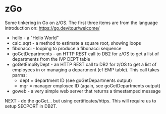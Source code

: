 # zGo
Some tinkering in Go on z/OS. The first three items are from the language introduction on:
    https://go.dev/tour/welcome/

* hello - a "Hello World"
* calc_sqrt - a method to estimate a square root, showing loops
* fibonacci - looping to produce a fibonacci sequence
* goGetDepartments - an HTTP REST call to DB2 for z/OS to get a list of departments from the IVP DEPT table
* goGetEmpByDept - an HTTP REST call to DB2 for z/OS to get a list of employees in or managing a department (cf EMP table). This call takes parms:
    + dept = department ID (see goGetDepartments output)
    + mgr  = manager employee ID (again, see goGetDepartments output)
* goweb - a very simple web server that returns a timestamped message

NEXT - do the goGet... but using certificates/https. This will require us to setup SECPORT in DB2T.
